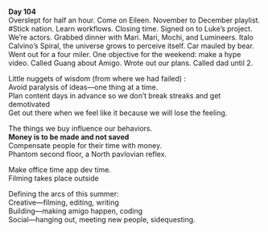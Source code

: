 **Day 104**  
Overslept for half an hour. Come on Eileen. November to December playlist. \#Stick nation. Learn workflows. Closing time. Signed on to Luke’s project. We’re actors. Grabbed dinner with Mari. Mari, Mochi, and Lumineers. Italo Calvino’s Spiral, the universe grows to perceive itself. Car mauled by bear. Went out for a four miler. One objective for the weekend: make a hype video. Called Guang about Amigo. Wrote out our plans. Called dad until 2\.

Little nuggets of wisdom (from where we had failed) :  
Avoid paralysis of ideas—one thing at a time.  
Plan content days in advance so we don’t break streaks and get demotivated  
Get out there when we feel like it because we will lose the feeling.

The things we buy influence our behaviors.   
**Money is to be made and not saved**  
Compensate people for their time with money.  
Phantom second floor, a North pavlovian reflex.

Make office time app dev time.  
Filming takes place outside

Defining the arcs of this summer:  
Creative—filming, editing, writing  
Building—making amigo happen, coding  
Social—hanging out, meeting new people, sidequesting.
